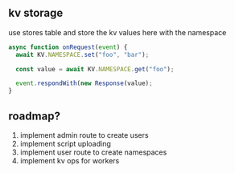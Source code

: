 ## kv storage

use stores table and store the kv values here with the namespace

```javascript
async function onRequest(event) {
  await KV.NAMESPACE.set("foo", "bar");

  const value = await KV.NAMESPACE.get("foo");

  event.respondWith(new Response(value);
}
```

## roadmap?

1. implement admin route to create users
2. implement script uploading
3. implement user route to create namespaces
4. implement kv ops for workers
